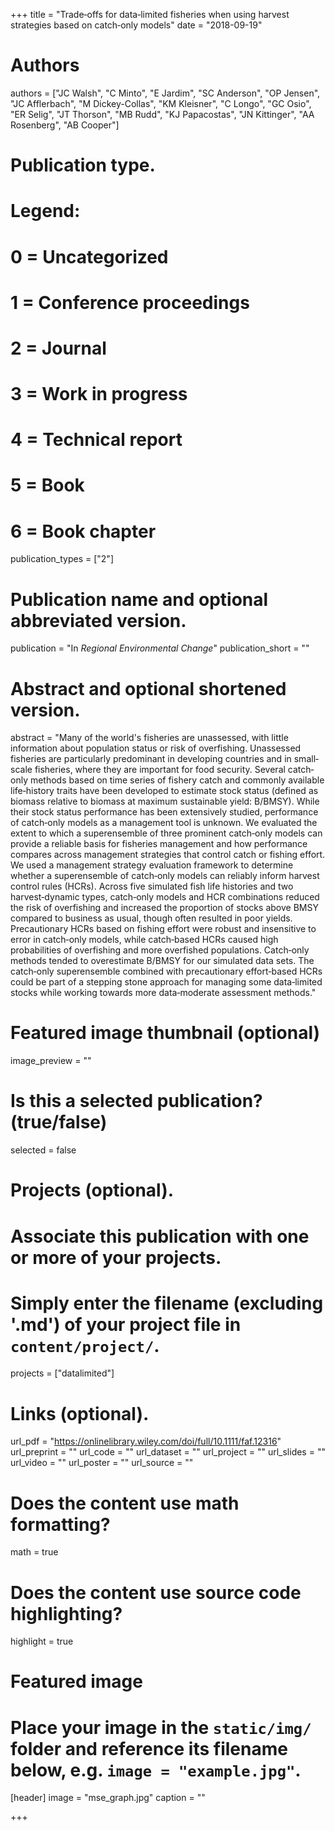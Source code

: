+++
title = "Trade‐offs for data‐limited fisheries when using harvest strategies based on catch‐only models"
date = "2018-09-19"

# Authors
authors = ["JC Walsh", "C Minto", "E Jardim", "SC Anderson", "OP Jensen", "JC Afflerbach", "M Dickey-Collas", "KM Kleisner", "C Longo", "GC Osio", "ER Selig", "JT Thorson", "MB Rudd", "KJ Papacostas", "JN Kittinger", "AA Rosenberg", "AB Cooper"]

# Publication type.
# Legend:
# 0 = Uncategorized
# 1 = Conference proceedings
# 2 = Journal
# 3 = Work in progress
# 4 = Technical report
# 5 = Book
# 6 = Book chapter
publication_types = ["2"]

# Publication name and optional abbreviated version.
publication = "In *Regional Environmental Change*"
publication_short = ""

# Abstract and optional shortened version.
abstract = "Many of the world's fisheries are unassessed, with little information about population status or risk of overfishing. Unassessed fisheries are particularly predominant in developing countries and in small‐scale fisheries, where they are important for food security. Several catch‐only methods based on time series of fishery catch and commonly available life‐history traits have been developed to estimate stock status (defined as biomass relative to biomass at maximum sustainable yield: B/BMSY). While their stock status performance has been extensively studied, performance of catch‐only models as a management tool is unknown. We evaluated the extent to which a superensemble of three prominent catch‐only models can provide a reliable basis for fisheries management and how performance compares across management strategies that control catch or fishing effort. We used a management strategy evaluation framework to determine whether a superensemble of catch‐only models can reliably inform harvest control rules (HCRs). Across five simulated fish life histories and two harvest‐dynamic types, catch‐only models and HCR combinations reduced the risk of overfishing and increased the proportion of stocks above BMSY compared to business as usual, though often resulted in poor yields. Precautionary HCRs based on fishing effort were robust and insensitive to error in catch‐only models, while catch‐based HCRs caused high probabilities of overfishing and more overfished populations. Catch‐only methods tended to overestimate B/BMSY for our simulated data sets. The catch‐only superensemble combined with precautionary effort‐based HCRs could be part of a stepping stone approach for managing some data‐limited stocks while working towards more data‐moderate assessment methods."

# Featured image thumbnail (optional)
image_preview = ""

# Is this a selected publication? (true/false)
selected = false

# Projects (optional).
#   Associate this publication with one or more of your projects.
#   Simply enter the filename (excluding '.md') of your project file in `content/project/`.
projects = ["datalimited"]

# Links (optional).
url_pdf = "https://onlinelibrary.wiley.com/doi/full/10.1111/faf.12316"
url_preprint = ""
url_code = ""
url_dataset = ""
url_project = ""
url_slides = ""
url_video = ""
url_poster = ""
url_source = ""

# Does the content use math formatting?
math = true

# Does the content use source code highlighting?
highlight = true

# Featured image
# Place your image in the `static/img/` folder and reference its filename below, e.g. `image = "example.jpg"`.
[header]
image = "mse_graph.jpg"
caption = ""

+++

